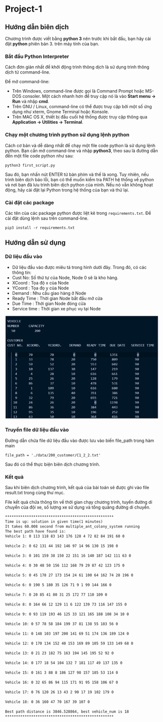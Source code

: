 # Project-1

## Hướng dẫn biên dịch

Chương trình được viết bằng **python 3** nên trước khi bắt đầu, bạn hãy cài đặt **python** phiên bản 3. trên máy tính của bạn.

### Bắt đầu Python Interpreter

Cách đơn giản nhất để khởi động trình thông dịch là sử dụng trình thông dịch từ command-line.

Để mở command-line:

* Trên Windows, command-line được gọi là Command Prompt hoặc MS-DOS consoler. Một cách nhanh hơn để truy cập nó là vào **Start menu → Run** và nhập **cmd**.
* Trên GNU / Linux, command-line có thể được truy cập bởi một số ứng dụng như xterm, Gnome Terminal hoặc Konsole.
* Trên MAC OS X, thiết bị đầu cuối hệ thống được truy cập thông qua **Application → Utilities → Terminal**.

### Chạy một chương trình python sử dụng lệnh python

Cách cơ bản và dễ dàng nhất để chạy một file code python là sử dụng lệnh python. Bạn cần mở command-line và nhập **python3**, theo sau là đường dẫn đến một file code python như sau:

```
python3 first_script.py
```

Sau đó, bạn nhấn nút ENTER từ bàn phím và thế là xong. Tuy nhiên, nếu trình biên dịch báo lỗi, bạn có thể muốn kiểm tra PATH hệ thống về python và nơi bạn đã lưu trình biên dịch python của mình. Nếu nó vẫn không hoạt động, hãy cài đặt lại Python trong hệ thống của bạn và thử lại.

### Cài đặt các package 

Các tên của các package python được liệt kê trong `requirements.txt`.
Để cài đặt dùng lệnh sau trên command-line.

```
pip3 install -r requirements.txt
```

## Hướng dẫn sử dụng

### Dữ liệu đầu vào

* Dữ liệu đầu vào được miêu tả trong hình dưới đây. Trong đó, có các thông tin:
* Cust No: Số thứ tự của Node, Node 0 sẽ là kho hàng.
* XCoord : Tọa độ x của Node
* YCoord : Tọa đọ y của Node
* Demand : Nhu cầu giao hàng ở Node 
* Ready Time : Thời gian Node bắt đầu mở cửa
* Due Time   : Thời gian Node đóng cửa
* Service time : Thời gian xe phục vụ tại Node

![alt text](https://github.com/nhduong1203/Project-1/blob/main/data/data.png)

### Truyền file dữ liệu đầu vào

Đường dẫn chứa file dữ liệu đầu vào được lưu vào biến file_path trong hàm main

```
file_path = './data/200_customer/C1_2_2.txt'
```

Sau đó có thể thực biện biên dịch chương trình.

### Kết quả

Sau khi biên dịch chương trình, kết quả của bài toán sẽ được ghi vào file result.txt trong cùng thư mục.

File kết quả chứa thông tin về thời gian chạy chương trình, tuyến đường di chuyển của đội xe, số lượng xe sử dụng và tổng quãng đường di chuyển.

```
**************************************************
Time is up: solution in given time(1 minutes)
It takes 60.008 second from multiple_ant_colony_system running
The best path have found is:
Vehicle 1: 0 113 118 83 143 176 128 4 72 82 84 191 60 0

Vehicle 2: 0 62 131 44 192 146 97 14 96 130 15 198 0

Vehicle 3: 0 101 159 38 150 22 151 16 140 187 142 111 63 0

Vehicle 4: 0 30 48 50 156 112 168 79 29 87 42 123 175 0

Vehicle 5: 0 45 178 27 173 154 24 61 100 64 162 74 28 196 0

Vehicle 6: 0 190 5 180 35 126 71 9 1 99 144 166 0

Vehicle 7: 0 20 85 41 80 31 25 172 77 110 109 0

Vehicle 8: 0 164 66 12 129 11 6 122 139 73 116 147 155 0

Vehicle 9: 0 93 119 193 46 125 33 121 165 188 108 34 10 0

Vehicle 10: 0 57 78 58 184 199 37 81 138 55 183 56 0

Vehicle 11: 0 148 103 197 200 141 69 51 174 136 189 124 0

Vehicle 12: 0 170 134 152 40 153 169 89 105 59 133 149 68 0

Vehicle 13: 0 21 23 182 75 163 194 145 195 52 92 0

Vehicle 14: 0 177 18 54 104 132 7 181 117 49 137 135 0

Vehicle 15: 0 161 3 88 8 186 127 98 157 185 53 114 0

Vehicle 16: 0 32 65 86 94 115 171 91 95 158 106 67 0

Vehicle 17: 0 76 120 26 13 43 2 90 17 19 102 179 0

Vehicle 18: 0 36 160 47 70 167 39 107 0

Best path distance is 3846.528864, best vehicle_num is 18
**************************************************
```
